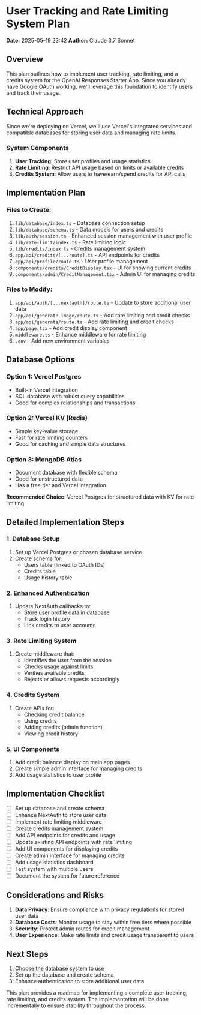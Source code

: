 # User Tracking and Rate Limiting System Plan

**Date:** 2025-05-19 23:42
**Author:** Claude 3.7 Sonnet

## Overview

This plan outlines how to implement user tracking, rate limiting, and a credits system for the OpenAI Responses Starter App. Since you already have Google OAuth working, we'll leverage this foundation to identify users and track their usage.

## Technical Approach

Since we're deploying on Vercel, we'll use Vercel's integrated services and compatible databases for storing user data and managing rate limits.

### System Components

1. **User Tracking**: Store user profiles and usage statistics
2. **Rate Limiting**: Restrict API usage based on limits or available credits
3. **Credits System**: Allow users to have/earn/spend credits for API calls

## Implementation Plan

### Files to Create:

1. `lib/database/index.ts` - Database connection setup
2. `lib/database/schema.ts` - Data models for users and credits
3. `lib/auth/session.ts` - Enhanced session management with user profile
4. `lib/rate-limit/index.ts` - Rate limiting logic
5. `lib/credits/index.ts` - Credits management system
6. `app/api/credits/[...route].ts` - API endpoints for credits
7. `app/api/profile/route.ts` - User profile management
8. `components/credits/CreditDisplay.tsx` - UI for showing current credits
9. `components/admin/CreditManagement.tsx` - Admin UI for managing credits

### Files to Modify:

1. `app/api/auth/[...nextauth]/route.ts` - Update to store additional user data
2. `app/api/generate-image/route.ts` - Add rate limiting and credit checks
3. `app/api/generate/route.ts` - Add rate limiting and credit checks
4. `app/page.tsx` - Add credit display component
5. `middleware.ts` - Enhance middleware for rate limiting
6. `.env` - Add new environment variables

## Database Options

### Option 1: Vercel Postgres
- Built-in Vercel integration
- SQL database with robust query capabilities
- Good for complex relationships and transactions

### Option 2: Vercel KV (Redis)
- Simple key-value storage
- Fast for rate limiting counters
- Good for caching and simple data structures

### Option 3: MongoDB Atlas
- Document database with flexible schema
- Good for unstructured data
- Has a free tier and Vercel integration

**Recommended Choice**: Vercel Postgres for structured data with KV for rate limiting

## Detailed Implementation Steps

### 1. Database Setup

1. Set up Vercel Postgres or chosen database service
2. Create schema for:
   - Users table (linked to OAuth IDs)
   - Credits table
   - Usage history table

### 2. Enhanced Authentication

1. Update NextAuth callbacks to:
   - Store user profile data in database
   - Track login history
   - Link credits to user accounts

### 3. Rate Limiting System

1. Create middleware that:
   - Identifies the user from the session
   - Checks usage against limits
   - Verifies available credits
   - Rejects or allows requests accordingly

### 4. Credits System

1. Create APIs for:
   - Checking credit balance
   - Using credits
   - Adding credits (admin function)
   - Viewing credit history

### 5. UI Components

1. Add credit balance display on main app pages
2. Create simple admin interface for managing credits
3. Add usage statistics to user profile

## Implementation Checklist

- [ ] Set up database and create schema
- [ ] Enhance NextAuth to store user data
- [ ] Implement rate limiting middleware
- [ ] Create credits management system
- [ ] Add API endpoints for credits and usage
- [ ] Update existing API endpoints with rate limiting
- [ ] Add UI components for displaying credits
- [ ] Create admin interface for managing credits
- [ ] Add usage statistics dashboard
- [ ] Test system with multiple users
- [ ] Document the system for future reference

## Considerations and Risks

1. **Data Privacy**: Ensure compliance with privacy regulations for stored user data
2. **Database Costs**: Monitor usage to stay within free tiers where possible
3. **Security**: Protect admin routes for credit management
4. **User Experience**: Make rate limits and credit usage transparent to users

## Next Steps

1. Choose the database system to use
2. Set up the database and create schema
3. Enhance authentication to store additional user data

This plan provides a roadmap for implementing a complete user tracking, rate limiting, and credits system. The implementation will be done incrementally to ensure stability throughout the process.
